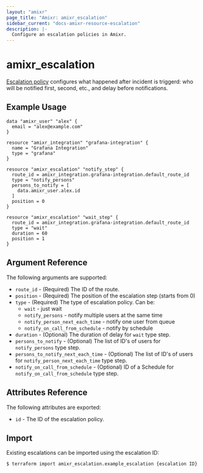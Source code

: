 ```yaml
---
layout: "amixr"
page_title: "Amixr: amixr_escalation"
sidebar_current: "docs-amixr-resource-escalation"
description: |-
  Configure an escalation policies in Amixr.
---
```


# amixr\_escalation

[Escalation policy](https://api-docs.amixr.io/#escalation-policies) configures what happened after incident is triggerd: who will be notified first, second, etc., and delay before notifications. 

## Example Usage

```hcl
data "amixr_user" "alex" {
  email = "alex@example.com"
}

resource "amixr_integration" "grafana-integration" {
  name = "Grafana Integration"
  type = "grafana"
}

resource "amixr_escalation" "notify_step" {
  route_id = amixr_integration.grafana-integration.default_route_id
  type = "notify_persons"
  persons_to_notify = [
    data.amixr_user.alex.id
  ]
  position = 0
}

resource "amixr_escalation" "wait_step" {
  route_id = amixr_integration.grafana-integration.default_route_id
  type = "wait"
  duration = 60
  position = 1
}
```

## Argument Reference

The following arguments are supported:

  * `route_id` - (Required) The ID of the route.
  * `position` - (Required) The position of the escalation step (starts from 0)
  * `type` - (Required) The type of escalation policy. Can be:
    - `wait` - just wait
    - `notify_persons` - notify multiple users at the same time
    - `notify_person_next_each_time` - notify one user from queue
    - `notify_on_call_from_schedule` - notify by schedule
  * `duration` - (Optional) The duration of delay for `wait` type step.
  * `persons_to_notify` - (Optional) The list of ID's of users for `notify_persons` type step.
  * `persons_to_notify_next_each_time` - (Optional) The list of ID's of users for `notify_person_next_each_time` type step.
  * `notify_on_call_from_schedule` - (Optional) ID of a Schedule for `notify_on_call_from_schedule` type step.


## Attributes Reference

The following attributes are exported:

  * `id` - The ID of the escalation policy.


## Import

Existing escalations can be imported using the escalation ID:

```sh
$ terraform import amixr_escalation.example_escalation {escalation ID}
```
